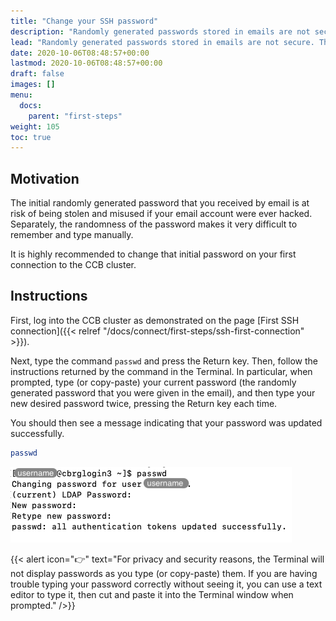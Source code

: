 ```yaml
---
title: "Change your SSH password"
description: "Randomly generated passwords stored in emails are not secure. They must be replaced as soon as possible by new, secret, and memorable passwords."
lead: "Randomly generated passwords stored in emails are not secure. They must be replaced as soon as possible by new, secret, and memorable passwords."
date: 2020-10-06T08:48:57+00:00
lastmod: 2020-10-06T08:48:57+00:00
draft: false
images: []
menu:
  docs:
    parent: "first-steps"
weight: 105
toc: true
---
```


## Motivation

The initial randomly generated password that you received by email is at risk
of being stolen and misused if your email account were ever hacked.
Separately, the randomness of the password makes it very difficult to remember
and type manually.

It is highly recommended to change that initial password on your first
connection to the CCB cluster.

## Instructions

First, log into the CCB cluster as demonstrated on the page
[First SSH connection]({{< relref "/docs/connect/first-steps/ssh-first-connection" >}}).

Next, type the command `passwd` and press the Return key.
Then, follow the instructions returned by the command in the Terminal.
In particular, when prompted, type (or copy-paste) your current password
(the randomly generated password that you were given in the email),
and then type your new desired password twice, pressing the Return key
each time.

You should then see a message indicating that your password was updated
successfully.

```bash
passwd
```

![Changing an SSH password.](passwd-screenshot.png)

{{< alert icon="👉" text="For privacy and security reasons, the Terminal will not display passwords as you type (or copy-paste) them. If you are having trouble typing your password correctly without seeing it, you can use a text editor to type it, then cut and paste it into the Terminal window when prompted." />}}

<!-- Link definitions -->
